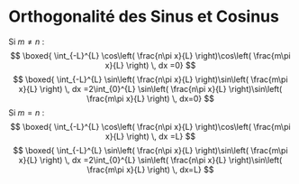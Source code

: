 # Orthogonalité des Sinus et Cosinus

Si $m\neq n$ :
$$
\boxed{ \int_{-L}^{L} \cos\left( \frac{n\pi x}{L} \right)\cos\left( \frac{m\pi x}{L} \right)  \, dx =0}
$$
$$
\boxed{ \int_{-L}^{L} \sin\left( \frac{n\pi x}{L} \right)\sin\left( \frac{m\pi x}{L} \right)  \, dx =2\int_{0}^{L} \sin\left( \frac{n\pi x}{L} \right)\sin\left( \frac{m\pi x}{L} \right)  \, dx=0}
$$
Si $m=n$ :
$$
\boxed{ \int_{-L}^{L} \cos\left( \frac{n\pi x}{L} \right)\cos\left( \frac{m\pi x}{L} \right)  \, dx =L}
$$
$$
\boxed{ \int_{-L}^{L} \sin\left( \frac{n\pi x}{L} \right)\sin\left( \frac{m\pi x}{L} \right)  \, dx =2\int_{0}^{L} \sin\left( \frac{n\pi x}{L} \right)\sin\left( \frac{m\pi x}{L} \right)  \, dx=L}
$$